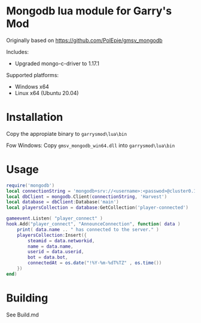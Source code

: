 # Mongodb lua module for Garry's Mod

Originally based on https://github.com/PolEpie/gmsv_mongodb

Includes:
* Upgraded mongo-c-driver to 1.17.1

Supported platforms:
* Windows x64
* Linux x64 (Ubuntu 20.04)

# Installation

Copy the appropiate binary to `garrysmod\lua\bin`

Fow Windows:
Copy `gmsv_mongodb_win64.dll` into `garrysmod\lua\bin`

# Usage
```lua
require('mongodb')
local connectionString = 'mongodb+srv://<username>:<passwod>@cluster0.123456.mongodb.net'
local dbClient = mongodb.Client(connectionString, 'Harvest')
local database = dbClient:Database('main')
local playersCollection = database:GetCollection('player-connected')

gameevent.Listen( "player_connect" )
hook.Add("player_connect", "AnnounceConnection", function( data )
	print( data.name .. " has connected to the server." )
    playersCollection:Insert({
        steamid = data.networkid,
        name = data.name,
        userid = data.userid,
        bot = data.bot,
        connectedAt = os.date("!%Y-%m-%dT%TZ" , os.time())
    })
end)
```

# Building

See Build.md
